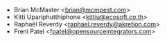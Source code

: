 - Brian McMaster \<<brian@mcmpest.com>\>
- Kitti Upariphutthiphone \<<kittiu@ecosoft.co.th>\>
- Raphaël Reverdy \<<raphael.reverdy@akretion.com>\>
- Freni Patel \<<fpatel@opensourceintegrators.com>\>
